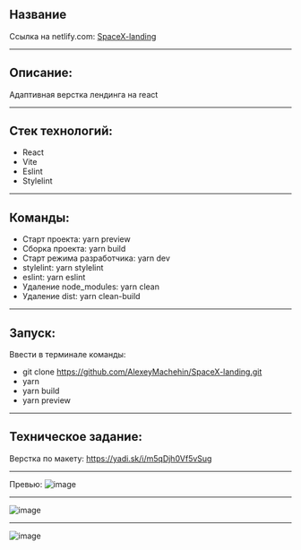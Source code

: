 ﻿## Название

Ссылка на netlify.com: [SpaceX-landing](https://spacex-landing-sagirov.netlify.app)

***

## Описание:

Адаптивная верстка лендинга на react

***

## Стек технологий: 
* React 
* Vite
* Eslint
* Stylelint

***

## Команды:
* Старт проекта: yarn preview
* Сборка проекта: yarn build
* Старт режима разработчика: yarn dev
* stylelint: yarn stylelint
* eslint: yarn eslint
* Удаление node_modules: yarn clean
* Удаление dist: yarn clean-build

***

## Запуск:
Ввести в терминале команды:
* git clone https://github.com/AlexeyMachehin/SpaceX-landing.git
* yarn
* yarn build
* yarn preview

***

## Техническое задание:

Верстка по макету: https://yadi.sk/i/m5qDjh0Vf5vSug

***

Превью:
![image](https://github.com/AlexeyMachehin/SpaceX-landing/assets/99137228/e97e99df-12b7-450d-a725-c578c35ac734)

***

![image](https://github.com/AlexeyMachehin/SpaceX-landing/assets/99137228/f9532a48-978a-465d-ae18-0a1387900995)

***

![image](https://github.com/AlexeyMachehin/SpaceX-landing/assets/99137228/6d8b718d-d0ea-4b62-99db-db09a010c7f9)



